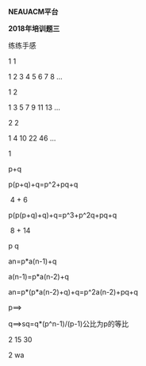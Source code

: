 **NEAUACM平台**

**2018年培训题三**

练练手感

1 1

1 2 3 4 5 6 7 8 ...

1 2

1 3 5 7 9 11 13 ...

2 2

1 4 10 22 46 ...

1

p+q

p(p+q)+q=p^2+pq+q

​					4 + 6

p(p(p+q)+q)+q=p^3+p^2q+pq+q

​							8	+ 14

p q

an=p*a(n-1)+q

a(n-1)=p*a(n-2)+q

an=p*(p*a(n-2)+q)+q=p^2a(n-2)+pq+q

p==>

q==>sq=q*(p^n-1)/(p-1)公比为p的等比

2 15 30

2 wa

